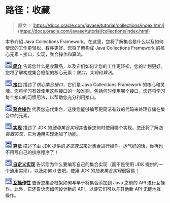 # 路径：收藏

> 原文： [https://docs.oracle.com/javase/tutorial/collections/index.html](https://docs.oracle.com/javase/tutorial/collections/index.html)

本节介绍 Java Collections Framework。在这里，您将了解集合是什么以及如何使您的工作更轻松，程序更好。您将了解构成 Java Collections Framework 的核心元素 - 接口，实现，聚合操作和算法。

[![trail icon](img/0689397fa9cc4e369d63fc92b3bb6f38.jpg) **简介**](intro/index.html) 告诉您什么是收藏品，以及它们如何让您的工作更轻松，您的计划更好。您将了解构成集合框架的核心元素：*接口*，*实现*和*算法*。

[![trail icon](img/0689397fa9cc4e369d63fc92b3bb6f38.jpg) **接口**](interfaces/index.html) 描述了*核心集合接口*，它们是 Java Collections Framework 的核心和灵魂。您将学习有效使用这些接口的一般准则，包括何时使用哪个接口。您还将学习每个接口的习惯用法，以帮助您充分利用接口。

[![trail icon](img/0689397fa9cc4e369d63fc92b3bb6f38.jpg) **聚合操作**](streams/index.html) 代表您迭代集合，这使您能够编写更简洁有效的代码来处理存储在集合中的元素。

[![trail icon](img/0689397fa9cc4e369d63fc92b3bb6f38.jpg) **实现**](implementations/index.html) 描述了 JDK 的*通用集合实现*并告诉您何时使用哪个实现。您还将了解*包装器实现*，它为通用实现添加了功能。

[![trail icon](img/0689397fa9cc4e369d63fc92b3bb6f38.jpg) **算法**](algorithms/index.html) 描述了由 JDK 提供的*多态算法*来对集合进行操作。运气好的话，你再也不用写自己的排序程序了！

[![trail icon](img/0689397fa9cc4e369d63fc92b3bb6f38.jpg) **自定义实现**](custom-implementations/index.html) 告诉您为什么要编写自己的集合实现（而不是使用 JDK 提供的一个通用实现），以及如何 d 去吧。使用 JDK 的*抽象集合实现*很容易！

[![trail icon](img/0689397fa9cc4e369d63fc92b3bb6f38.jpg) **互操作性**](interoperability/index.html) 告诉您集合框架如何与早于将集合添加到 Java 之前的 API 进行互操作。此外，它还告诉您如何设计新的 API，以便它们可以与其他新 API 无缝地互操作。